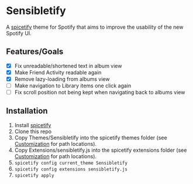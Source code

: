 # Sensibletify
A [spicetify](https://github.com/khanhas/spicetify-cli) theme for Spotify that aims to improve the usability of the new Spotify UI.

## Features/Goals

* [x] Fix unreadable/shortened text in album view
* [x] Make Friend Activity readable again
* [x] Remove lazy-loading from albums view
* [ ] Make navigation to Library items one click again
* [ ] Fix scroll position not being kept when navigating back to albums view

## Installation

1. Install [spicetify](https://github.com/khanhas/spicetify-cli/wiki/Installation)
2. Clone this repo
3. Copy Themes/Sensibletify into the spicetify themes folder (see [Customization](https://github.com/khanhas/spicetify-cli/wiki/Customization) for path locations).
4. Copy Extensions/sensibletify.js into the spicetify extensions folder (see [Customization](https://github.com/khanhas/spicetify-cli/wiki/Customization) for path locations).
5. `spicetify config current_theme Sensibletify`
6. `spicetify config extensions sensibletify.js`
7. `spicetify apply`